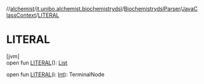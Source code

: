 //[alchemist](../../../../index.md)/[it.unibo.alchemist.biochemistrydsl](../../index.md)/[BiochemistrydslParser](../index.md)/[JavaClassContext](index.md)/[LITERAL](-l-i-t-e-r-a-l.md)

# LITERAL

[jvm]\
open fun [LITERAL](-l-i-t-e-r-a-l.md)(): [List](https://docs.oracle.com/javase/8/docs/api/java/util/List.html)<TerminalNode>

open fun [LITERAL](-l-i-t-e-r-a-l.md)(i: [Int](https://kotlinlang.org/api/latest/jvm/stdlib/kotlin/-int/index.html)): TerminalNode
